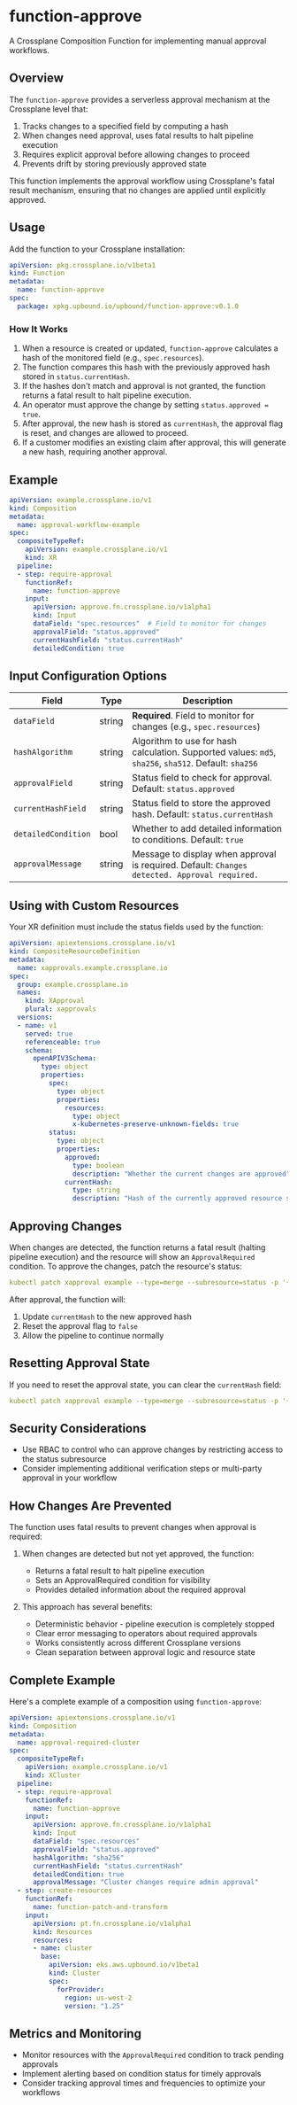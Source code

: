 # function-approve

A Crossplane Composition Function for implementing manual approval workflows.

## Overview

The `function-approve` provides a serverless approval mechanism at the Crossplane level that:

1. Tracks changes to a specified field by computing a hash
2. When changes need approval, uses fatal results to halt pipeline execution
3. Requires explicit approval before allowing changes to proceed
4. Prevents drift by storing previously approved state

This function implements the approval workflow using Crossplane's fatal result mechanism, ensuring that no changes are applied until explicitly approved.

## Usage

Add the function to your Crossplane installation:

```yaml
apiVersion: pkg.crossplane.io/v1beta1
kind: Function
metadata:
  name: function-approve
spec:
  package: xpkg.upbound.io/upbound/function-approve:v0.1.0
```

### How It Works

1. When a resource is created or updated, `function-approve` calculates a hash of the monitored field (e.g., `spec.resources`).
2. The function compares this hash with the previously approved hash stored in `status.currentHash`.
3. If the hashes don't match and approval is not granted, the function returns a fatal result to halt pipeline execution.
4. An operator must approve the change by setting `status.approved = true`.
5. After approval, the new hash is stored as `currentHash`, the approval flag is reset, and changes are allowed to proceed.
6. If a customer modifies an existing claim after approval, this will generate a new hash, requiring another approval.

## Example

```yaml
apiVersion: example.crossplane.io/v1
kind: Composition
metadata:
  name: approval-workflow-example
spec:
  compositeTypeRef:
    apiVersion: example.crossplane.io/v1
    kind: XR
  pipeline:
  - step: require-approval
    functionRef:
      name: function-approve
    input:
      apiVersion: approve.fn.crossplane.io/v1alpha1
      kind: Input
      dataField: "spec.resources"  # Field to monitor for changes
      approvalField: "status.approved"
      currentHashField: "status.currentHash"
      detailedCondition: true
```

## Input Configuration Options

| Field | Type | Description |
|-------|------|-------------|
| `dataField` | string | **Required**. Field to monitor for changes (e.g., `spec.resources`) |
| `hashAlgorithm` | string | Algorithm to use for hash calculation. Supported values: `md5`, `sha256`, `sha512`. Default: `sha256` |
| `approvalField` | string | Status field to check for approval. Default: `status.approved` |
| `currentHashField` | string | Status field to store the approved hash. Default: `status.currentHash` |
| `detailedCondition` | bool | Whether to add detailed information to conditions. Default: `true` |
| `approvalMessage` | string | Message to display when approval is required. Default: `Changes detected. Approval required.` |

## Using with Custom Resources

Your XR definition must include the status fields used by the function:

```yaml
apiVersion: apiextensions.crossplane.io/v1
kind: CompositeResourceDefinition
metadata:
  name: xapprovals.example.crossplane.io
spec:
  group: example.crossplane.io
  names:
    kind: XApproval
    plural: xapprovals
  versions:
  - name: v1
    served: true
    referenceable: true
    schema:
      openAPIV3Schema:
        type: object
        properties:
          spec:
            type: object
            properties:
              resources:
                type: object
                x-kubernetes-preserve-unknown-fields: true
          status:
            type: object
            properties:
              approved:
                type: boolean
                description: "Whether the current changes are approved"
              currentHash:
                type: string
                description: "Hash of the currently approved resource state"
```

## Approving Changes

When changes are detected, the function returns a fatal result (halting pipeline execution) and the resource will show an `ApprovalRequired` condition. To approve the changes, patch the resource's status:

```yaml
kubectl patch xapproval example --type=merge --subresource=status -p '{"status":{"approved":true}}'
```

After approval, the function will:
1. Update `currentHash` to the new approved hash
2. Reset the approval flag to `false`
3. Allow the pipeline to continue normally

## Resetting Approval State

If you need to reset the approval state, you can clear the `currentHash` field:

```yaml
kubectl patch xapproval example --type=merge --subresource=status -p '{"status":{"currentHash":""}}'
```

## Security Considerations

- Use RBAC to control who can approve changes by restricting access to the status subresource
- Consider implementing additional verification steps or multi-party approval in your workflow

## How Changes Are Prevented

The function uses fatal results to prevent changes when approval is required:

1. When changes are detected but not yet approved, the function:
   - Returns a fatal result to halt pipeline execution
   - Sets an ApprovalRequired condition for visibility
   - Provides detailed information about the required approval

2. This approach has several benefits:
   - Deterministic behavior - pipeline execution is completely stopped
   - Clear error messaging to operators about required approvals
   - Works consistently across different Crossplane versions
   - Clean separation between approval logic and resource state

## Complete Example

Here's a complete example of a composition using `function-approve`:

```yaml
apiVersion: apiextensions.crossplane.io/v1
kind: Composition
metadata:
  name: approval-required-cluster
spec:
  compositeTypeRef:
    apiVersion: example.crossplane.io/v1
    kind: XCluster
  pipeline:
  - step: require-approval
    functionRef:
      name: function-approve
    input:
      apiVersion: approve.fn.crossplane.io/v1alpha1
      kind: Input
      dataField: "spec.resources"
      approvalField: "status.approved"
      hashAlgorithm: "sha256"
      currentHashField: "status.currentHash"
      detailedCondition: true
      approvalMessage: "Cluster changes require admin approval"
  - step: create-resources
    functionRef:
      name: function-patch-and-transform
    input:
      apiVersion: pt.fn.crossplane.io/v1alpha1
      kind: Resources
      resources:
      - name: cluster
        base:
          apiVersion: eks.aws.upbound.io/v1beta1
          kind: Cluster
          spec:
            forProvider:
              region: us-west-2
              version: "1.25"
```

## Metrics and Monitoring

- Monitor resources with the `ApprovalRequired` condition to track pending approvals
- Implement alerting based on condition status for timely approvals
- Consider tracking approval times and frequencies to optimize your workflows
